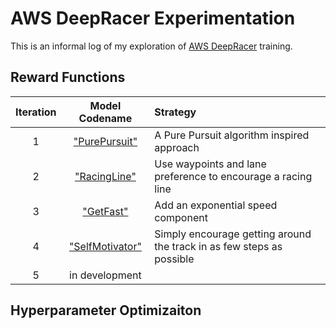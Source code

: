 # AWS DeepRacer Experimentation

This is an informal log of my exploration of [AWS DeepRacer](https://aws.amazon.com/deepracer/) training.

## Reward Functions

|Iteration|Model Codename|Strategy| 
| :---: |:---:|:-----|
|1|["PurePursuit"](./iterations/v1-PurePursuit.md)|A Pure Pursuit algorithm inspired approach|
|2|["RacingLine"](./iterations/v2-RacingLine.md)|Use waypoints and lane preference to encourage a racing line|
|3|["GetFast"](./iterations/v3-GetFast.md)|Add an exponential speed component|
|4|["SelfMotivator"](./iterations/v4-SelfMotivator)|Simply encourage getting around the track in as few steps as possible|
|5|in development||

## Hyperparameter Optimizaiton